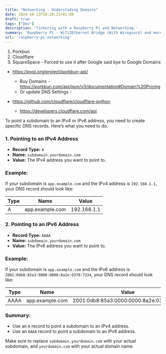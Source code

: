 ```yaml
---
title: "Networking - Understading Domains"
date: 2024-10-23T10:20:21+01:00
draft: true
tags: ["Dev"]
description: 'Tinkering with a Raspberry Pi and Networking.'
summary: 'Raspberry Pi - Wifi2Ethernet Bridge (With Wireguard) and more'
url: 'raspberry-pi-networking'
---
```



1. Porkbun
2. Cloudflare
3. SquareSpace - Forced to use it after Google said bye to Google Domains

* https://pypi.org/project/porkbun-api/
    * Buy Domains - https://porkbun.com/api/json/v3/documentation#Domain%20Pricing
    * Or update DNS Settings - 

* https://github.com/cloudflare/cloudflare-python
    * https://developers.cloudflare.com/api

To point a subdomain to an IPv4 or IPv6 address, you need to create specific DNS records. Here’s what you need to do:

### 1. **Pointing to an IPv4 Address**

- **Record Type:** `A`
- **Name:** `subdomain.yourdomain.com`
- **Value:** The IPv4 address you want to point to.

### Example:
If your subdomain is `app.example.com` and the IPv4 address is `192.168.1.1`, your DNS record should look like:

| Type | Name            | Value        |
|------|-----------------|--------------|
| A    | app.example.com | 192.168.1.1  |

### 2. **Pointing to an IPv6 Address**

- **Record Type:** `AAAA`
- **Name:** `subdomain.yourdomain.com`
- **Value:** The IPv6 address you want to point to.

### Example:
If your subdomain is `app.example.com` and the IPv6 address is `2001:0db8:85a3:0000:0000:8a2e:0370:7334`, your DNS record should look like:

| Type  | Name            | Value                                   |
|-------|-----------------|-----------------------------------------|
| AAAA  | app.example.com | 2001:0db8:85a3:0000:0000:8a2e:0370:7334 |

### **Summary:**

- Use an `A` record to point a subdomain to an IPv4 address.
- Use an `AAAA` record to point a subdomain to an IPv6 address.

Make sure to replace `subdomain.yourdomain.com` with your actual subdomain, and `yourdomain.com` with your actual domain name.